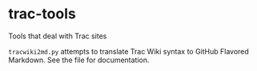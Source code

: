 # trac-tools
Tools that deal with Trac sites


`tracwiki2md.py` attempts to translate Trac Wiki syntax to GitHub Flavored
Markdown. See the file for documentation.
